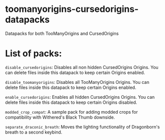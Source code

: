 # toomanyorigins-cursedorigins-datapacks
Datapacks for both TooManyOrigins and CursedOrigins

# List of packs:
`disable_cursedorigins`: Disables all non hidden CursedOrigins Origins.
You can delete files inside this datapack to keep certain Origins enabled.

`disable_toomanyorigins`: Disables all TooManyOrigins Origins.
You can delete files inside this datapack to keep certain Origins enabled.

`enable_cursedorigins`: Enables all hidden CursedOrigins Origins.
You can delete files inside this datapack to keep certain Origins disabled.

`modded_crop_compat`: A sample pack for adding modded crops for compatibility with Withered's Black Thumb downside.

`separate_draconic_breath`: Moves the lighting functionality of Dragonborn's breath to a second keybind.
